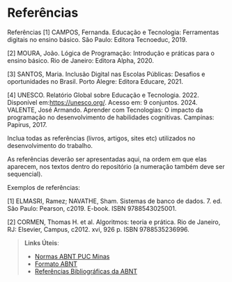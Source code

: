 # Referências

Referências
[1] CAMPOS, Fernanda. Educação e Tecnologia: Ferramentas digitais no ensino básico. São Paulo: Editora Tecnoeduc, 2019.

[2] MOURA, João. Lógica de Programação: Introdução e práticas para o ensino básico. Rio de Janeiro: Editora Alpha, 2020.

[3] SANTOS, Maria. Inclusão Digital nas Escolas Públicas: Desafios e oportunidades no Brasil. Porto Alegre: Editora Educare, 2021.

[4] UNESCO. Relatório Global sobre Educação e Tecnologia. 2022. Disponível em:https://unesco.org/. Acesso em: 9 conjuntos. 2024.
VALENTE, José Armando. Aprender com Tecnologias: O impacto da programação no desenvolvimento de habilidades cognitivas. Campinas: Papirus, 2017.

Inclua todas as referências (livros, artigos, sites etc) utilizados no desenvolvimento do trabalho.

As referências deverão ser apresentadas aqui, na ordem em que elas aparecem, nos textos dentro do repositório (a numeração também deve ser sequencial).

Exemplos de referências:

[1] ELMASRI, Ramez; NAVATHE, Sham. Sistemas de banco de dados. 7. ed. São Paulo: Pearson, c2019. E-book. ISBN 9788543025001. 

[2] CORMEN, Thomas H. et al. Algoritmos: teoria e prática. Rio de Janeiro, RJ: Elsevier, Campus, c2012. xvi, 926 p. ISBN 9788535236996.

> **Links Úteis**:
> - [Normas ABNT PUC Minas](http://portal.pucminas.br/biblioteca/documentos/ABNT-Formatar-indicar-citacoes-e-referencia-las.pdf)
> - [Formato ABNT](https://www.normastecnicas.com/abnt/trabalhos-academicos/referencias/)
> - [Referências Bibliográficas da ABNT](https://comunidade.rockcontent.com/referencia-bibliografica-abnt/)

